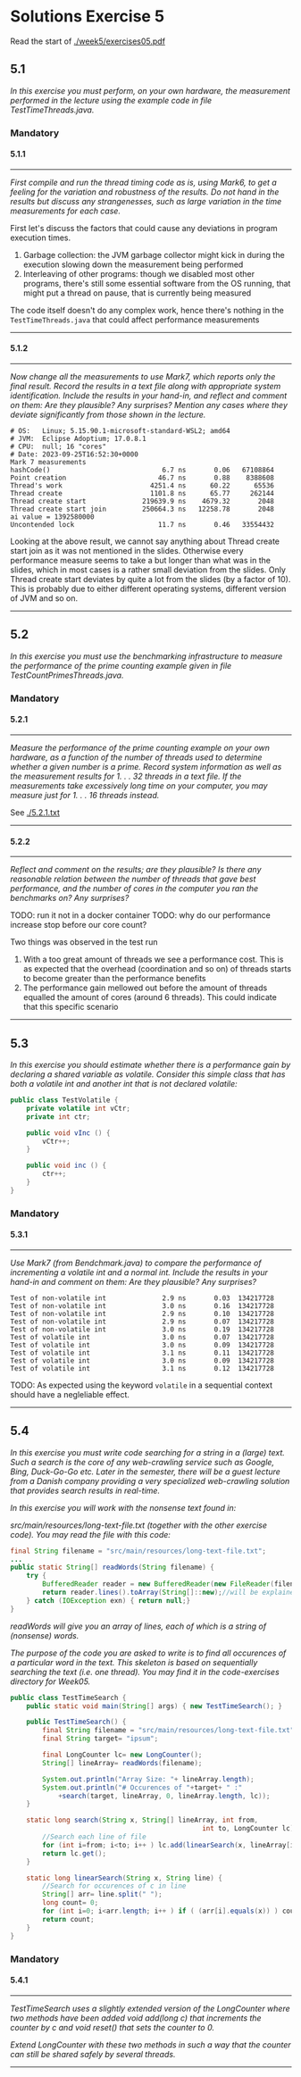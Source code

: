 # Solutions Exercise 5

Read the start of [./week5/exercises05.pdf](./week5/exercises05.pdf)

## 5.1
*In this exercise you must perform, on your own hardware, the measurement performed in the lecture using the example code in file TestTimeThreads.java.*

### Mandatory

#### 5.1.1
***
*First compile and run the thread timing code as is, using Mark6, to get a feeling for the variation and robustness of the results. Do not hand in the results but discuss any strangenesses, such as large variation in the time measurements for each case.*

First let's discuss the factors that could cause any deviations in program execution times. 

1. Garbage collection: the JVM garbage collector might kick in during the execution slowing down the measurement being performed
2. Interleaving of other programs: though we disabled most other programs, there's still some essential software from the OS running, that might put a thread on pause, that is currently being measured

The code itself doesn't do any complex work, hence there's nothing in the `TestTimeThreads.java` that could affect performance measurements

***

#### 5.1.2
***
*Now change all the measurements to use Mark7, which reports only the final result. Record the results in a text file along with appropriate system identification. Include the results in your hand-in, and reflect and comment on them: Are they plausible? Any surprises? Mention any cases where they deviate significantly from those shown in the lecture.*

```
# OS:   Linux; 5.15.90.1-microsoft-standard-WSL2; amd64
# JVM:  Eclipse Adoptium; 17.0.8.1
# CPU:  null; 16 "cores"
# Date: 2023-09-25T16:52:30+0000
Mark 7 measurements
hashCode()                            6.7 ns       0.06   67108864
Point creation                       46.7 ns       0.88    8388608
Thread's work                      4251.4 ns      60.22      65536
Thread create                      1101.8 ns      65.77     262144
Thread create start              219639.9 ns    4679.32       2048
Thread create start join         250664.3 ns   12258.78       2048
ai value = 1392580000
Uncontended lock                     11.7 ns       0.46   33554432
```

Looking at the above result, we cannot say anything about Thread create start join as it was not mentioned in the slides. Otherwise every performance measure seems to take a but longer than what was in the slides, which in most cases is a rather small deviation from the slides. Only Thread create start deviates by quite a lot from the slides (by a factor of 10). This is probably due to either different operating systems, different version of JVM and so on.

***

## 5.2
*In this exercise you must use the benchmarking infrastructure to measure the performance of the prime counting example given in file TestCountPrimesThreads.java.*

### Mandatory

#### 5.2.1
***
*Measure the performance of the prime counting example on your own hardware, as a function of the number of threads used to determine whether a given number is a prime. Record system information as well as the measurement results for 1. . . 32 threads in a text file. If the measurements take excessively long time on your computer, you may measure just for 1. . . 16 threads instead.*

See [./5.2.1.txt](./5.2.1.txt)

***

#### 5.2.2
***
*Reflect and comment on the results; are they plausible? Is there any reasonable relation between the number of threads that gave best performance, and the number of cores in the computer you ran the benchmarks on? Any surprises?*

TODO: run it not in a docker container
TODO: why do our performance increase stop before our core count?

Two things was observed in the test run

1. With a too great amount of threads we see a performance cost. This is as expected that the overhead (coordination and so on) of threads starts to become greater than the performance benefits
2. The performance gain mellowed out before the amount of threads equalled the amount of cores (around 6 threads). This could indicate that this specific scenario

***

## 5.3
*In this exercise you should estimate whether there is a performance gain by declaring a shared variable as volatile. Consider this simple class that has both a volatile int and another int that is not declared volatile:*

```java
public class TestVolatile {
    private volatile int vCtr;
    private int ctr;

    public void vInc () {
        vCtr++;
    }

    public void inc () {
        ctr++;
    }
}
```


### Mandatory

#### 5.3.1
***
*Use Mark7 (from Bendchmark.java) to compare the performance of incrementing a volatile int and a normal int. Include the results in your hand-in and comment on them: Are they plausible? Any surprises?*

```text
Test of non-volatile int              2.9 ns       0.03  134217728
Test of non-volatile int              3.0 ns       0.16  134217728
Test of non-volatile int              2.9 ns       0.10  134217728
Test of non-volatile int              2.9 ns       0.07  134217728
Test of non-volatile int              3.0 ns       0.19  134217728
Test of volatile int                  3.0 ns       0.07  134217728
Test of volatile int                  3.0 ns       0.09  134217728
Test of volatile int                  3.1 ns       0.11  134217728
Test of volatile int                  3.0 ns       0.09  134217728
Test of volatile int                  3.1 ns       0.12  134217728
```

TODO: As expected using the keyword `volatile` in a sequential context should have a negleliable effect.

***

## 5.4
*In this exercise you must write code searching for a string in a (large) text. Such a search is the core of any web-crawling service such as Google, Bing, Duck-Go-Go etc. Later in the semester, there will be a guest lecture from a Danish company providing a very specialized web-crawling solution that provides search results in real-time.*

*In this exercise you will work with the nonsense text found in:*

*src/main/resources/long-text-file.txt (together with the other exercise code). You may read the file with this code:*

```java
final String filename = "src/main/resources/long-text-file.txt";
...
public static String[] readWords(String filename) {
    try {
        BufferedReader reader = new BufferedReader(new FileReader(filename));
        return reader.lines().toArray(String[]::new);//will be explained in Week 7
    } catch (IOException exn) { return null;}
}
```

*readWords will give you an array of lines, each of which is a string of (nonsense) words.*

*The purpose of the code you are asked to write is to find all occurences of a particular word in the text. This skeleton is based on sequentially searching the text (i.e. one thread). You may find it in the code-exercises directory for Week05.*

```java
public class TestTimeSearch {
    public static void main(String[] args) { new TestTimeSearch(); }

    public TestTimeSearch() {
        final String filename = "src/main/resources/long-text-file.txt";
        final String target= "ipsum";

        final LongCounter lc= new LongCounter();
        String[] lineArray= readWords(filename);

        System.out.println("Array Size: "+ lineArray.length);
        System.out.println("# Occurences of "+target+ " :"
            +search(target, lineArray, 0, lineArray.length, lc));
    }

    static long search(String x, String[] lineArray, int from,
                                                int to, LongCounter lc){
        //Search each line of file
        for (int i=from; i<to; i++ ) lc.add(linearSearch(x, lineArray[i]));
        return lc.get();
    }

    static long linearSearch(String x, String line) {
        //Search for occurences of c in line
        String[] arr= line.split(" ");
        long count= 0;
        for (int i=0; i<arr.length; i++ ) if ( (arr[i].equals(x)) ) count++;
        return count;
    }
}
```

### Mandatory

#### 5.4.1
***
*TestTimeSearch uses a slightly extended version of the LongCounter where two methods have been added void add(long c) that increments the counter by c and void reset() that sets the counter to 0.*

*Extend LongCounter with these two methods in such a way that the counter can still be shared safely by several threads.*



***
